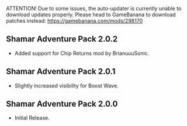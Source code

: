 ATTENTION! Due to some issues, the auto-updater is currently unable to download updates properly. Please head to GameBanana to download patches instead: https://gamebanana.com/mods/298170

## Shamar Adventure Pack 2.0.2

- Added support for Chip Returns mod by BrianuuuSonic.

## Shamar Adventure Pack 2.0.1

- Slightly increased visibility for Boost Wave.

## Shamar Adventure Pack 2.0.0

- Initial Release.




